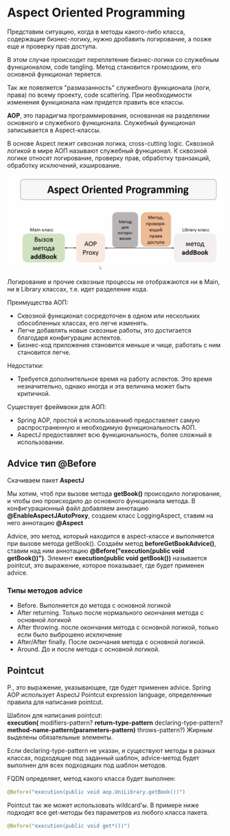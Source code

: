 # Aspect Oriented Programming
Представим ситуацию, когда в методы какого-либо класса, содержащие бизнес-логику, нужно дробавить логирование, а позже еще и проверку прав доступа.

В этом случае происходит переплетение бизнес-логики со служебным функционалом, code tangling. Метод становится громоздким, его основной функционал теряется.

Так же появляется "размазанность" служебного функционала (логи, права) по всему проекту, code scattering. При необходимости изменения функционала нам придется править все классы.

**AOP**, это парадигма программирования, основанная на разделении основного и служебного функционала. Служебный функционал записывается в Aspect-классы.

В основе Aspect лежит сквозная логика, cross-cutting logic. Сквозной логикой в мире АОП называют служебный функционал. К сквозной логике относят логирование, проверку прав, обработку транзакций, обработку исключений, кэширование.

![alt text](pics/aop.png "Title")

Логирование и прочие сквозные процессы не отображаются ни в Main, ни в Library классах, т.е. идет разделение кода.

Преимущества АОП:
- Сквозной функционал сосредоточен в одном или нескольких обособленных классах, его легче изменять.
- Легче добавлять новые сквозные работы, это достигается благодаря конфигурации аспектов.
- Бизнес-код приложения становится меньше и чище, работать с ним становится легче.

Недостатки:
- Требуется дополнительное время на работу аспектов. Это время незначительно, однако иногда и эта величина может быть критичной.

Существует фреймвоки для АОП:
- Spring AOP, простой в использованииб предоставляет самую распространенную и необходимую функциональность АОП.
- AspectJ предоставляет всю функциональность, более сложный в использовании.

## Advice тип @Before
Скачиваем пакет **AspectJ**

Мы хотим, чтоб при вызове метода **getBook()** происодило логирование, и чтобы оно происходило до основного функционала метода.
В конфигурационный файл добавляем аннотацию **@EnableAspectJAutoProxy**, создаем класс LoggingAspect, ставим на него аннотацию **@Aspect**

Advice, это метод, который находится в aspect-классе и выполняется при вызове метода getBook().
Создаём метод **beforeGetBookAdvice()**, ставим над ним аннотацию **@Before("execution(public void getBook())")**.
Элемент **execution(public void getBook())** называется pointcut, это выражение, которое показывает, где будет применен advice.

### Типы методов advice
- Before. Выполняется до метода с основной логикой
- After returning. Только после нормального окончания метода с основной логикой
- After throwing. после окончания метода с основной логикой, только если было выброшено исключение
- After/After finally. После окончания метода с основной логикой.
- Around. До и после метода с основной логикой.

## Pointcut
P., это выражение, указывающее, где будет применен advice. Spring AOP использует AspectJ Pointcut expression language, определенные правила для написания pointcut.

Шаблон для написания pointcut:  
**execution(** modifiers-pattern? **return-type-pattern** declaring-type-pattern?
**method-name-pattern(parameters-pattern)** throws-pattern?)
Жирным выделены обязательные элементы.

Если declaring-type-pattern не указан, и существуют методы в разных классах, подходящие под заданный шаблон, advice-метод будет выполнен для всех подходящих под шаблон методов.

FQDN определяет, метод какого класса будет выполнен:
```java
@Before("execution(public void aop.UniLibrary.getBook())")
```

Pointcut так же может использовать wildcard'ы. В примере ниже подходят все get-методы без параметров из любого класса пакета.
```java
@Before("execution(public void get*())")
```
